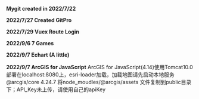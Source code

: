 **Mygit created in 2022/7/22** 

**2022/7/27 Created GitPro**

**2022/7/29 Vuex Route Login**

**2022/9/6 7 Games**

**2022/9/7 Echart (A little)**

**2022/9/7 ArcGIS for JavaScript**
ArcGIS for JavaScript(4.14)使用Tomcat10.0部署在localhost:8080上，esri-loader加载，加载地图请先启动本地服务
@arcgis/core 4.24.7 将node_moudles/@arcgis/assets 文件复制到public目录下；API_Key未上传，请使用自己的apiKey